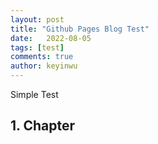 ```yaml
---
layout: post
title: "Github Pages Blog Test"
date:   2022-08-05
tags: [test]
comments: true
author: keyinwu
---
```


Simple Test

<!-- more -->

## 1. Chapter